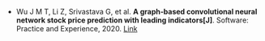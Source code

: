 * Wu J M T, Li Z, Srivastava G, et al. <b>A graph‐based convolutional neural network stock price prediction with leading indicators[J]</b>. Software: Practice and Experience, 2020. [Link](https://onlinelibrary.wiley.com/doi/abs/10.1002/spe.2915)
